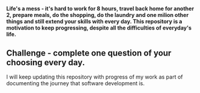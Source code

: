 #### Life's a mess - it's hard to work for 8 hours, travel back home for another 2, prepare meals, do the shopping, do the laundry and one milion other things and still extend your skills with every day. This repository is a motivation to keep progressing, despite all the difficulties of everyday's life.

## Challenge - complete one question of your choosing every day.

I will keep updating this repository with progress of my work as part of documenting the journey that software development is.
